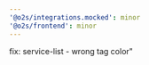 ```yaml
---
'@o2s/integrations.mocked': minor
'@o2s/frontend': minor
---
```


fix: service-list - wrong tag color"
